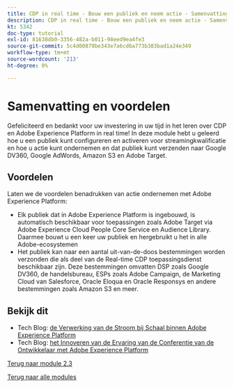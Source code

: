```yaml
---
title: CDP in real time - Bouw een publiek en neem actie - Samenvatting
description: CDP in real time - Bouw een publiek en neem actie - Samenvatting
kt: 5342
doc-type: tutorial
exl-id: 81638db0-3356-482a-b011-98eed9ea4fe3
source-git-commit: 5c4d00879be343e7a6cd6a773b383bad1a24e349
workflow-type: tm+mt
source-wordcount: '213'
ht-degree: 0%

---
```


# Samenvatting en voordelen

Gefeliciteerd en bedankt voor uw investering in uw tijd in het leren over CDP en Adobe Experience Platform in real time!
In deze module hebt u geleerd hoe u een publiek kunt configureren en activeren voor streamingkwalificatie en hoe u actie kunt ondernemen en dat publiek kunt verzenden naar Google DV360, Google AdWords, Amazon S3 en Adobe Target.

## Voordelen

Laten we de voordelen benadrukken van actie ondernemen met Adobe Experience Platform:

- Elk publiek dat in Adobe Experience Platform is ingebouwd, is automatisch beschikbaar voor toepassingen zoals Adobe Target via Adobe Experience Cloud People Core Service en Audience Library. Daarmee bouwt u een keer uw publiek en hergebruikt u het in alle Adobe-ecosystemen
- Het publiek kan naar een aantal uit-van-de-doos bestemmingen worden verzonden die als deel van de Real-time CDP toepassingsdienst beschikbaar zijn. Deze bestemmingen omvatten DSP zoals Google DV360, de handelsbureau, ESPs zoals Adobe Campaign, de Marketing Cloud van Salesforce, Oracle Eloqua en Oracle Responsys en andere bestemmingen zoals Amazon S3 en meer.

## Bekijk dit

- Tech Blog: [ de Verwerking van de Stroom bij Schaal binnen Adobe Experience Platform ](https://medium.com/adobetech/stream-processing-at-scale-within-adobe-experience-platform-909ed502da71)
- Tech Blog: [ het Innoveren van de Ervaring van de Conferentie van de Ontwikkelaar met Adobe Experience Platform ](https://medium.com/adobetech/innovating-developer-conference-with-adobe-experience-platform-c8c2d1fe8d88)

[Terug naar module 2.3](./real-time-cdp-build-a-segment-take-action.md)

[Terug naar alle modules](../../../overview.md)
